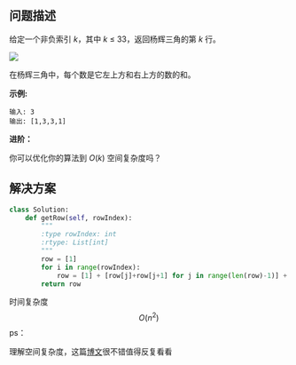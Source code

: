 ## 问题描述

给定一个非负索引 *k*，其中 *k* ≤ 33，返回杨辉三角的第 *k* 行。

![](https://ws1.sinaimg.cn/large/d126accegy1fzd99wo333g207806o3z0.gif)

在杨辉三角中，每个数是它左上方和右上方的数的和。

**示例:**

```
输入: 3
输出: [1,3,3,1]
```

**进阶：**

你可以优化你的算法到 *O*(*k*) 空间复杂度吗？

## 解决方案

``````python
class Solution:
    def getRow(self, rowIndex):
        """
        :type rowIndex: int
        :rtype: List[int]
        """
        row = [1]
        for i in range(rowIndex):
            row = [1] + [row[j]+row[j+1] for j in range(len(row)-1)] + [1] 
        return row
``````

时间复杂度
$$
O(n^2)
$$
ps：

理解空间复杂度，这篇[博文](https://www.jianshu.com/p/88a1c8ed6254)很不错值得反复看看